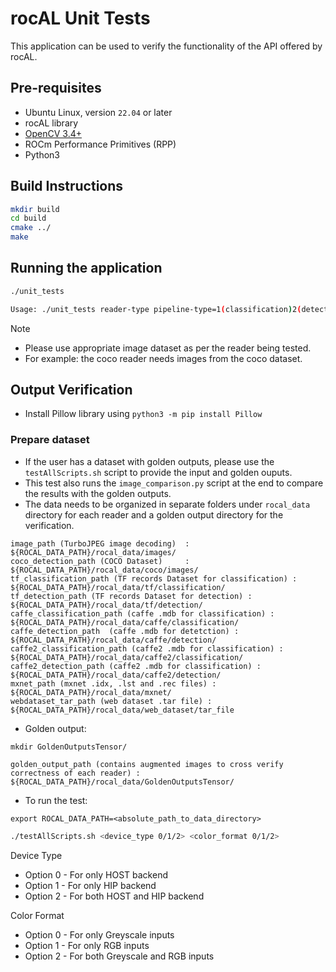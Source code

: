 # rocAL Unit Tests

This application can be used to verify the functionality of the API offered by rocAL.

## Pre-requisites

* Ubuntu Linux, version `22.04` or later
* rocAL library
* [OpenCV 3.4+](https://github.com/opencv/opencv/releases/tag/3.4.0)
* ROCm Performance Primitives (RPP)
* Python3


## Build Instructions

````bash
mkdir build
cd build
cmake ../
make
````

## Running the application

```bash
./unit_tests

Usage: ./unit_tests reader-type pipeline-type=1(classification)2(detection)3(keypoints) <image-dataset-folder> output_image_name <width> <height> test_case gpu=1/cpu=0 rgb=1/grayscale=0 one_hot_labels=num_of_classes/0  display_all=0(display_last_only)1(display_all)
```

> [!NOTE]
* Please use appropriate image dataset as per the reader being tested.
* For example: the coco reader needs images from the coco dataset.

## Output Verification

* Install Pillow library using `python3 -m pip install Pillow`

### Prepare dataset
* If the user has a dataset with golden outputs, please use the `testAllScripts.sh` script to provide the input and golden ouputs. 
* This test also runs the `image_comparison.py` script at the end to compare the results with the golden outputs.
* The data needs to be organized in separate folders under `rocal_data` directory for each reader and a golden output directory for the verification.

```
image_path (TurboJPEG image decoding)  : ${ROCAL_DATA_PATH}/rocal_data/images/
coco_detection_path (COCO Dataset)     : ${ROCAL_DATA_PATH}/rocal_data/coco/images/
tf_classification_path (TF records Dataset for classification) : ${ROCAL_DATA_PATH}/rocal_data/tf/classification/
tf_detection_path (TF records Dataset for detection) : ${ROCAL_DATA_PATH}/rocal_data/tf/detection/
caffe_classification_path (caffe .mdb for classification) : ${ROCAL_DATA_PATH}/rocal_data/caffe/classification/
caffe_detection_path  (caffe .mdb for detetction) : ${ROCAL_DATA_PATH}/rocal_data/caffe/detection/
caffe2_classification_path (caffe2 .mdb for classification) : ${ROCAL_DATA_PATH}/rocal_data/caffe2/classification/
caffe2_detection_path (caffe2 .mdb for classification) : ${ROCAL_DATA_PATH}/rocal_data/caffe2/detection/
mxnet_path (mxnet .idx, .lst and .rec files) : ${ROCAL_DATA_PATH}/rocal_data/mxnet/
webdataset_tar_path (web dataset .tar file) : ${ROCAL_DATA_PATH}/rocal_data/web_dataset/tar_file
```

* Golden output:

```
mkdir GoldenOutputsTensor/

golden_output_path (contains augmented images to cross verify correctness of each reader) : ${ROCAL_DATA_PATH}/rocal_data/GoldenOutputsTensor/
```

* To run the test:

`export ROCAL_DATA_PATH=<absolute_path_to_data_directory>`

```bash
./testAllScripts.sh <device_type 0/1/2> <color_format 0/1/2>
```

Device Type

* Option 0 - For only HOST backend
* Option 1 - For only HIP backend
* Option 2 - For both HOST and HIP backend

Color Format

* Option 0 - For only Greyscale inputs
* Option 1 - For only RGB inputs
* Option 2 - For both Greyscale and RGB inputs

